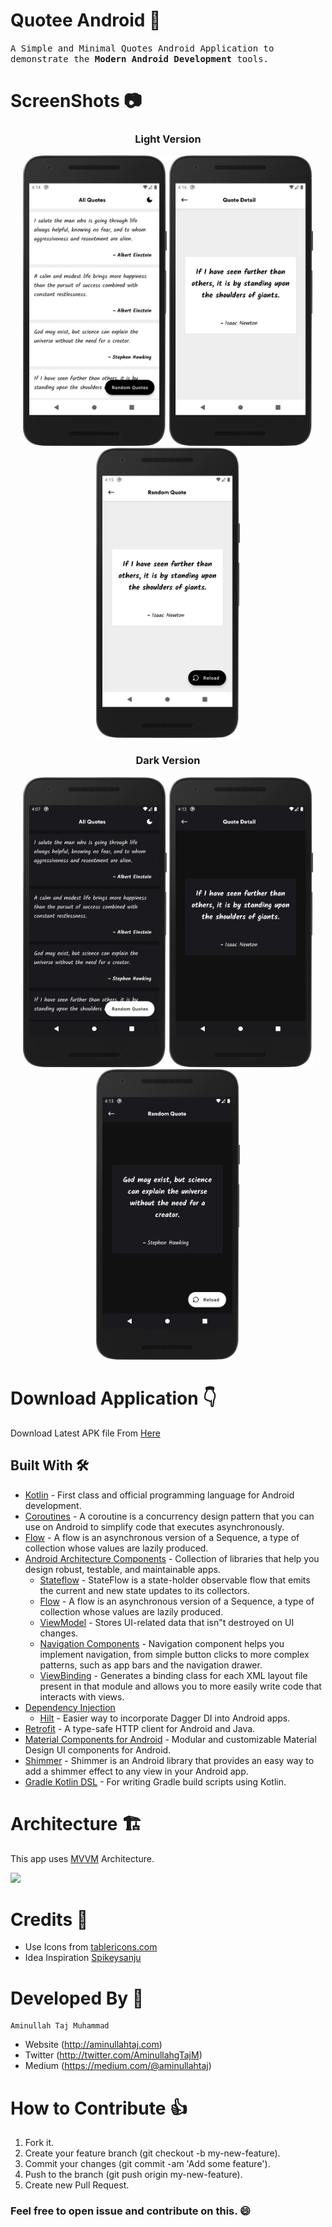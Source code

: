 # Quotee Android 📑
<samp>
A Simple and Minimal Quotes Android Application to demonstrate the <b>Modern Android Development</b> tools.
</samp>
  
# ScreenShots 📷  
<div align="center">
  <h3> Light Version </h3>
  <img src="https://github.com/AminullahTajMuhammad/Quotee/blob/master/assets/quotes_listing_light.png" width="230px"/> 
  <img src="https://github.com/AminullahTajMuhammad/Quotee/blob/master/assets/quotes_details_light.png" width="230px" /> 
  <img src="https://github.com/AminullahTajMuhammad/Quotee/blob/master/assets/random_quote_light.png" width="230px" /><br>
    
  <h3> Dark Version </h3>
  <img src="https://github.com/AminullahTajMuhammad/Quotee/blob/master/assets/quotes_listing_dark.png" width="230px"/> 
  <img src="https://github.com/AminullahTajMuhammad/Quotee/blob/master/assets/quote_detail_dark.png" width="230px" /> 
  <img src="https://github.com/AminullahTajMuhammad/Quotee/blob/master/assets/random_quote_dark.png" width="230px" /><br>
</div>

# Download Application 👇  
  Download Latest APK file From [Here](https://github.com/AminullahTajMuhammad/Quotee/blob/master/apk/Quotee.apk)

## Built With 🛠

- [Kotlin](https://kotlinlang.org/) - First class and official programming language for Android
  development.
- [Coroutines](https://kotlinlang.org/docs/reference/coroutines-overview.html) - A coroutine is a
  concurrency design pattern that you can use on Android to simplify code that executes
  asynchronously.
- [Flow](https://kotlinlang.org/docs/reference/coroutines/flow.html) - A flow is an asynchronous
  version of a Sequence, a type of collection whose values are lazily produced.
- [Android Architecture Components](https://developer.android.com/topic/libraries/architecture) -
  Collection of libraries that help you design robust, testable, and maintainable apps.
  - [Stateflow](https://developer.android.com/kotlin/flow/stateflow-and-sharedflow) - StateFlow is a
    state-holder observable flow that emits the current and new state updates to its collectors.
  - [Flow](https://kotlinlang.org/docs/reference/coroutines/flow.html) - A flow is an asynchronous
    version of a Sequence, a type of collection whose values are lazily produced.
  - [ViewModel](https://developer.android.com/topic/libraries/architecture/viewmodel) - Stores
    UI-related data that isn"t destroyed on UI changes.
  - [Navigation Components](https://developer.android.com/guide/navigation) - Navigation component helps you implement navigation, from simple button clicks to more complex patterns, such as app bars and the navigation drawer.
  - [ViewBinding](https://developer.android.com/topic/libraries/view-binding) - Generates a binding class for each XML layout file present in that module and allows you to more easily write code that interacts with views.
- [Dependency Injection](https://developer.android.com/training/dependency-injection)
  - [Hilt](https://dagger.dev/hilt) - Easier way to incorporate Dagger DI into Android apps.
- [Retrofit](https://square.github.io/retrofit/) - A type-safe HTTP client for Android and Java.
- [Material Components for Android](https://github.com/material-components/material-components-android) - Modular and customizable Material Design UI components for Android.
- [Shimmer](https://facebook.github.io/shimmer-android/) - Shimmer is an Android library that provides an easy way to add a shimmer effect to any view in your Android app.
- [Gradle Kotlin DSL](https://docs.gradle.org/current/userguide/kotlin_dsl.html) - For writing Gradle build scripts using Kotlin.


# Architecture 🏗️
This app uses [MVVM](https://developer.android.com/topic/architecture) Architecture.

<img src="https://developer.android.com/topic/libraries/architecture/images/final-architecture.png"/>

# Credits 🙏
- Use Icons from [tablericons.com](https://tablericons.com)
- Idea Inspiration [Spikeysanju](https://github.com/Spikeysanju/)

# Developed By 👨

```
Aminullah Taj Muhammad
```
- Website (http://aminullahtaj.com)
- Twitter (http://twitter.com/AminullahgTajM)
- Medium (https://medium.com/@aminullahtaj)

#  How to Contribute 👍
1. Fork it.
2. Create your feature branch (git checkout -b my-new-feature).
3. Commit your changes (git commit -am 'Add some feature').
4. Push to the branch (git push origin my-new-feature).
5. Create new Pull Request.

### Feel free to open issue and contribute on this. :smile:

